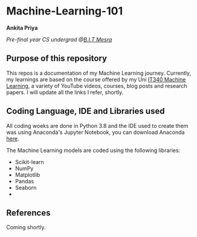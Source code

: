 # Machine-Learning-101

**Ankita Priya**

*Pre-final year CS undergrad @[B.I.T Mesra](https://www.bitmesra.ac.in/)*

## Purpose of this repository 

This repos is a documentation of my Machine Learning journey. Currently, my learnings are based on the course offered by my Uni [IT340 Machine Learning](https://www.notion.so/ankitapriya/Course-Syllabus-208a3ef25acc486184ad6deff5a84e5d), a variety of YouTube videos, courses, blog posts and research papers. I will update all the links I refer, shortly. 

## Coding Language, IDE and Libraries used 

All coding woeks are done in Python 3.8 and the IDE used to create them was using Anaconda's Jupyter Notebook, you can download Anaconda [here](https://www.anaconda.com/products/individual). 

The Machine Learning models are coded using the following libraries:
- Scikit-learn
- NumPy
- Matplotlib 
- Pandas
- Seaborn
-

## References 

Coming shortly.




